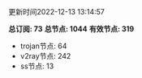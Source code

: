 更新时间2022-12-13 13:14:57

**总订阅: 73**
**总节点: 1044**
**有效节点: 319**
- trojan节点: 64
- v2ray节点: 242
- ss节点: 13
